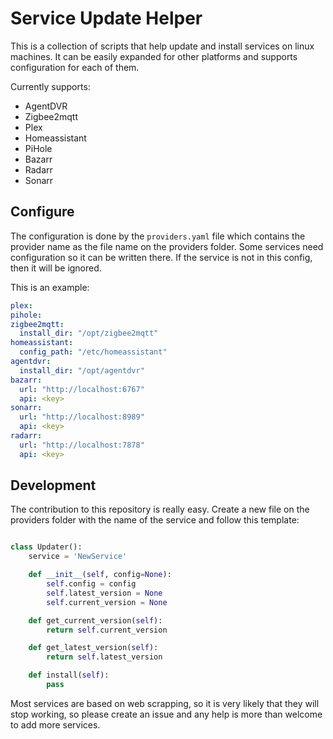 # Service Update Helper

This is a collection of scripts that help update and install services on linux machines. It can be easily expanded for other platforms and supports configuration for each of them. 

Currently supports:
  - AgentDVR
  - Zigbee2mqtt
  - Plex
  - Homeassistant
  - PiHole
  - Bazarr
  - Radarr
  - Sonarr

## Configure
The configuration is done by the `providers.yaml` file which contains the provider name as the file name on the providers folder. Some services need configuration so it can be written there. If the service is not in this config, then it will be ignored.

This is an example:
```yaml
plex:
pihole:
zigbee2mqtt:
  install_dir: "/opt/zigbee2mqtt"
homeassistant:
  config_path: "/etc/homeassistant"
agentdvr:
  install_dir: "/opt/agentdvr"
bazarr:
  url: "http://localhost:6767"
  api: <key>
sonarr:
  url: "http://localhost:8989"
  api: <key>
radarr:
  url: "http://localhost:7878"
  api: <key>
```

## Development
The contribution to this repository is really easy. Create a new file on the providers folder with the name of the service and follow this template:

```python

class Updater():
    service = 'NewService'

    def __init__(self, config=None):
        self.config = config
        self.latest_version = None
        self.current_version = None

    def get_current_version(self):
        return self.current_version

    def get_latest_version(self):
        return self.latest_version

    def install(self):
        pass
```

Most services are based on web scrapping, so it is very likely that they will stop working, so please create an issue and any help is more than welcome to add more services.
